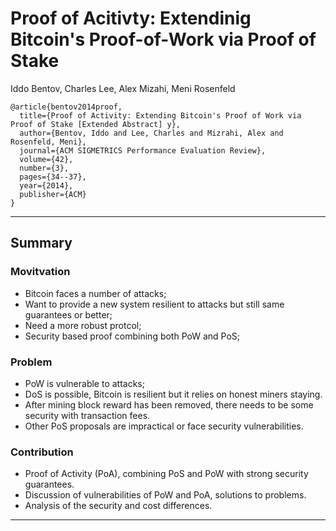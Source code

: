 # Proof of Acitivty: Extendinig Bitcoin's Proof-of-Work via Proof of Stake

Iddo Bentov, Charles Lee, Alex Mizahi, Meni Rosenfeld

```
@article{bentov2014proof,
  title={Proof of Activity: Extending Bitcoin's Proof of Work via Proof of Stake [Extended Abstract] y},
  author={Bentov, Iddo and Lee, Charles and Mizrahi, Alex and Rosenfeld, Meni},
  journal={ACM SIGMETRICS Performance Evaluation Review},
  volume={42},
  number={3},
  pages={34--37},
  year={2014},
  publisher={ACM}
}
```

---

## Summary

### Movitvation

* Bitcoin faces a number of attacks;
* Want to provide a new system resilient to attacks but still same guarantees or better;
* Need a more robust protcol;
* Security based proof combining both PoW and PoS;


### Problem

* PoW is vulnerable to attacks;
* DoS is possible, Bitcoin is resilient but it relies on honest miners staying.
* After mining block reward has been removed, there needs to be some security with transaction fees.
* Other PoS proposals are impractical or face security vulnerabilities.

### Contribution

* Proof of Activity (PoA), combining PoS and PoW with strong security guarantees.
* Discussion of vulnerabilities of PoW and PoA, solutions to problems.
* Analysis of the security and cost differences.

---
